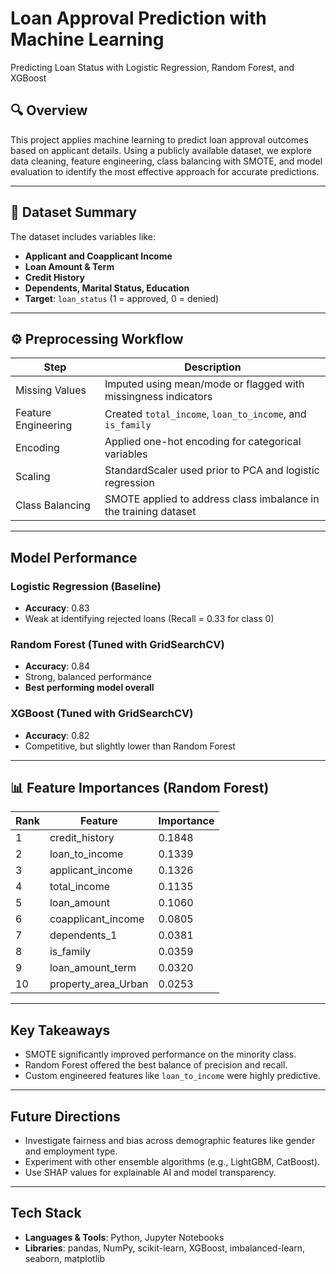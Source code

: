 # Loan Approval Prediction with Machine Learning
Predicting Loan Status with Logistic Regression, Random Forest, and XGBoost

## 🔍 Overview

This project applies machine learning to predict loan approval outcomes based on applicant details. Using a publicly available dataset, we explore data cleaning, feature engineering, class balancing with SMOTE, and model evaluation to identify the most effective approach for accurate predictions.

---

## 📁 Dataset Summary

The dataset includes variables like:
- **Applicant and Coapplicant Income**
- **Loan Amount & Term**
- **Credit History**
- **Dependents, Marital Status, Education**
- **Target**: `loan_status` (1 = approved, 0 = denied)

---

## ⚙️ Preprocessing Workflow

| Step               | Description                                                                 |
|--------------------|-----------------------------------------------------------------------------|
| Missing Values   | Imputed using mean/mode or flagged with missingness indicators              |
| Feature Engineering | Created `total_income`, `loan_to_income`, and `is_family`                     |
| Encoding         | Applied one-hot encoding for categorical variables                          |
| Scaling          | StandardScaler used prior to PCA and logistic regression                    |
| Class Balancing  | SMOTE applied to address class imbalance in the training dataset            |

---

## Model Performance

###  Logistic Regression (Baseline)
- **Accuracy**: 0.83  
- Weak at identifying rejected loans (Recall = 0.33 for class 0)

###  Random Forest (Tuned with GridSearchCV)
- **Accuracy**: 0.84  
- Strong, balanced performance  
- **Best performing model overall**

###  XGBoost (Tuned with GridSearchCV)
- **Accuracy**: 0.82  
- Competitive, but slightly lower than Random Forest

---

## 📊 Feature Importances (Random Forest)

| Rank | Feature              | Importance |
|------|----------------------|------------|
| 1    | credit_history       | 0.1848     |
| 2    | loan_to_income       | 0.1339     |
| 3    | applicant_income     | 0.1326     |
| 4    | total_income         | 0.1135     |
| 5    | loan_amount          | 0.1060     |
| 6    | coapplicant_income   | 0.0805     |
| 7    | dependents_1         | 0.0381     |
| 8    | is_family            | 0.0359     |
| 9    | loan_amount_term     | 0.0320     |
| 10   | property_area_Urban  | 0.0253     |

---

##  Key Takeaways

- SMOTE significantly improved performance on the minority class.
- Random Forest offered the best balance of precision and recall.
- Custom engineered features like `loan_to_income` were highly predictive.

---

##  Future Directions

- Investigate fairness and bias across demographic features like gender and employment type.
- Experiment with other ensemble algorithms (e.g., LightGBM, CatBoost).
- Use SHAP values for explainable AI and model transparency.

---

##  Tech Stack

- **Languages & Tools**: Python, Jupyter Notebooks
- **Libraries**: pandas, NumPy, scikit-learn, XGBoost, imbalanced-learn, seaborn, matplotlib



